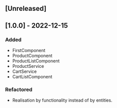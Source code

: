 ## [Unreleased]

## [1.0.0] - 2022-12-15
### Added
- FirstComponent 
- ProductComponent
- ProductListComponent
- ProductService
- CartService
- CartListComponent

### Refactored 
- Realisation by functionality instead of by entities.

